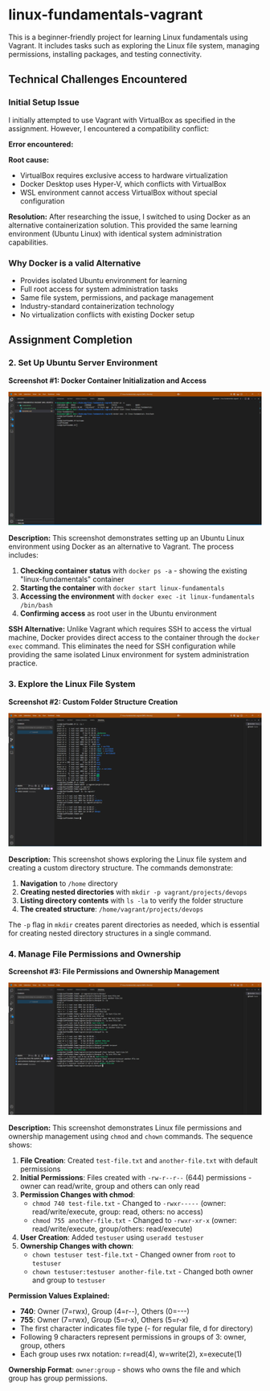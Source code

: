 # linux-fundamentals-vagrant
This is a beginner-friendly project for learning Linux fundamentals using Vagrant. It includes tasks such as exploring the Linux file system, managing permissions, installing packages, and testing connectivity. 


## Technical Challenges Encountered

### Initial Setup Issue
I initially attempted to use Vagrant with VirtualBox as specified in the assignment. However, I encountered a compatibility conflict:

**Error encountered:**

**Root cause:**
- VirtualBox requires exclusive access to hardware virtualization
- Docker Desktop uses Hyper-V, which conflicts with VirtualBox
- WSL environment cannot access VirtualBox without special configuration

**Resolution:**
After researching the issue, I switched to using Docker as an alternative containerization solution. This provided the same learning environment (Ubuntu Linux) with identical system administration capabilities.

### Why Docker is a valid Alternative
- Provides isolated Ubuntu environment for learning
- Full root access for system administration tasks
- Same file system, permissions, and package management
- Industry-standard containerization technology
- No virtualization conflicts with existing Docker setup

## Assignment Completion

### 2. Set Up Ubuntu Server Environment

**Screenshot #1: Docker Container Initialization and Access**

![Docker Container Setup](screenshots/screenshot1.png)

**Description:**
This screenshot demonstrates setting up an Ubuntu Linux environment using Docker as an alternative to Vagrant. The process includes:

1. **Checking container status** with `docker ps -a` - showing the existing "linux-fundamentals" container
2. **Starting the container** with `docker start linux-fundamentals` 
3. **Accessing the environment** with `docker exec -it linux-fundamentals /bin/bash`
4. **Confirming access** as root user in the Ubuntu environment

**SSH Alternative:** Unlike Vagrant which requires SSH to access the virtual machine, Docker provides direct access to the container through the `docker exec` command. This eliminates the need for SSH configuration while providing the same isolated Linux environment for system administration practice.

### 3. Explore the Linux File System

**Screenshot #2: Custom Folder Structure Creation**

![Linux Directory Structure](screenshots/screenshot2.png)

**Description:**
This screenshot shows exploring the Linux file system and creating a custom directory structure. The commands demonstrate:

1. **Navigation** to `/home` directory
2. **Creating nested directories** with `mkdir -p vagrant/projects/devops`
3. **Listing directory contents** with `ls -la` to verify the folder structure
4. **The created structure**: `/home/vagrant/projects/devops`

The `-p` flag in `mkdir` creates parent directories as needed, which is essential for creating nested directory structures in a single command.

### 4. Manage File Permissions and Ownership

**Screenshot #3: File Permissions and Ownership Management**

![File Permissions and Ownership](screenshots/screenshot3.png)

**Description:**
This screenshot demonstrates Linux file permissions and ownership management using `chmod` and `chown` commands. The sequence shows:

1. **File Creation**: Created `test-file.txt` and `another-file.txt` with default permissions
2. **Initial Permissions**: Files created with `-rw-r--r--` (644) permissions - owner can read/write, group and others can only read
3. **Permission Changes with chmod**:
   - `chmod 740 test-file.txt` - Changed to `-rwxr-----` (owner: read/write/execute, group: read, others: no access)
   - `chmod 755 another-file.txt` - Changed to `-rwxr-xr-x` (owner: read/write/execute, group/others: read/execute)
4. **User Creation**: Added `testuser` using `useradd testuser`
5. **Ownership Changes with chown**:
   - `chown testuser test-file.txt` - Changed owner from `root` to `testuser`
   - `chown testuser:testuser another-file.txt` - Changed both owner and group to `testuser`

**Permission Values Explained:**
- **740**: Owner (7=rwx), Group (4=r--), Others (0=---)
- **755**: Owner (7=rwx), Group (5=r-x), Others (5=r-x)
- The first character indicates file type (- for regular file, d for directory)
- Following 9 characters represent permissions in groups of 3: owner, group, others
- Each group uses rwx notation: r=read(4), w=write(2), x=execute(1)


**Ownership Format**: `owner:group` - shows who owns the file and which group has group permissions.

